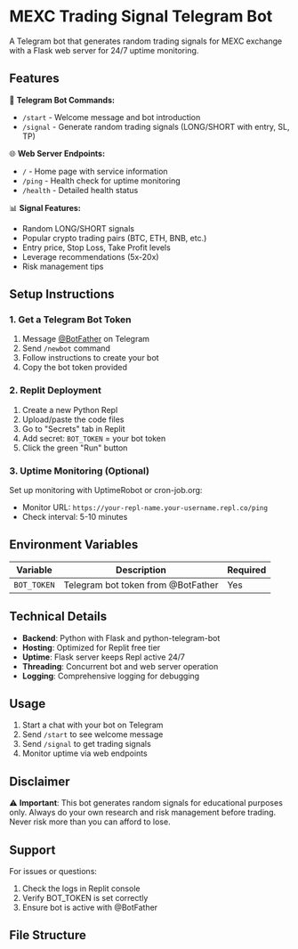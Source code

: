 # MEXC Trading Signal Telegram Bot

A Telegram bot that generates random trading signals for MEXC exchange with a Flask web server for 24/7 uptime monitoring.

## Features

🤖 **Telegram Bot Commands:**
- `/start` - Welcome message and bot introduction
- `/signal` - Generate random trading signals (LONG/SHORT with entry, SL, TP)

🌐 **Web Server Endpoints:**
- `/` - Home page with service information
- `/ping` - Health check for uptime monitoring
- `/health` - Detailed health status

📊 **Signal Features:**
- Random LONG/SHORT signals
- Popular crypto trading pairs (BTC, ETH, BNB, etc.)
- Entry price, Stop Loss, Take Profit levels
- Leverage recommendations (5x-20x)
- Risk management tips

## Setup Instructions

### 1. Get a Telegram Bot Token
1. Message [@BotFather](https://t.me/BotFather) on Telegram
2. Send `/newbot` command
3. Follow instructions to create your bot
4. Copy the bot token provided

### 2. Replit Deployment
1. Create a new Python Repl
2. Upload/paste the code files
3. Go to "Secrets" tab in Replit
4. Add secret: `BOT_TOKEN` = your bot token
5. Click the green "Run" button

### 3. Uptime Monitoring (Optional)
Set up monitoring with UptimeRobot or cron-job.org:
- Monitor URL: `https://your-repl-name.your-username.repl.co/ping`
- Check interval: 5-10 minutes

## Environment Variables

| Variable | Description | Required |
|----------|-------------|----------|
| `BOT_TOKEN` | Telegram bot token from @BotFather | Yes |

## Technical Details

- **Backend**: Python with Flask and python-telegram-bot
- **Hosting**: Optimized for Replit free tier
- **Uptime**: Flask server keeps Repl active 24/7
- **Threading**: Concurrent bot and web server operation
- **Logging**: Comprehensive logging for debugging

## Usage

1. Start a chat with your bot on Telegram
2. Send `/start` to see welcome message
3. Send `/signal` to get trading signals
4. Monitor uptime via web endpoints

## Disclaimer

⚠️ **Important**: This bot generates random signals for educational purposes only. Always do your own research and risk management before trading. Never risk more than you can afford to lose.

## Support

For issues or questions:
1. Check the logs in Replit console
2. Verify BOT_TOKEN is set correctly
3. Ensure bot is active with @BotFather

## File Structure

